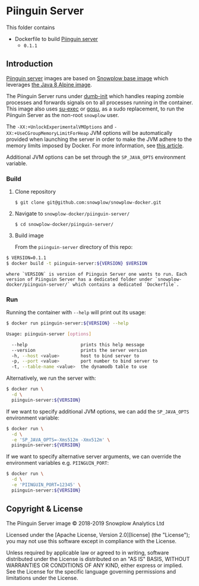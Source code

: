 # Piinguin Server

This folder contains

* Dockerfile to build [Piinguin server][piinguin-server]
  * `0.1.1`

## Introduction

[Piinguin server][piinguin-server] images are based on [Snowplow base image][base-image] which leverages [the Java 8 Alpine image][alpine-image].

The Piinguin Server runs under [dumb-init][dumb-init] which handles reaping zombie processes
and forwards signals on to all processes running in the container. This image also uses
[su-exec][su-exec] or [gosu][gosu], as a sudo replacement, to run the Piinguin Server as the non-root `snowplow` user.

The `-XX:+UnlockExperimentalVMOptions` and `-XX:+UseCGroupMemoryLimitForHeap` JVM options will be
automatically provided when launching the server in order to make the JVM adhere to the memory
limits imposed by Docker. For more information, see [this article][jvm-docker-article].

Additional JVM options can be set through the `SP_JAVA_OPTS` environment variable.

### Build

1) Clone repository

    `$ git clone git@github.com:snowplow/snowplow-docker.git`

2) Navigate to `snowplow-docker/piinguin-server/`

    `$ cd snowplow-docker/piinguin-server/`

3) Build image

    From the `piinguin-server` directory of this repo:
```bash
$ VERSION=0.1.1
$ docker build -t piinguin-server:${VERSION} $VERSION
```
    where `VERSION` is version of Piinguin Server one wants to run. Each version of Piinguin Server has a dedicated folder under `snowplow-docker/piinguin-server/` which contains a dedicated `Dockerfile`.

### Run

Running the container with `--help` will print out its usage:

```bash
$ docker run piinguin-server:${VERSION} --help

Usage: piinguin-server [options]

  --help                    prints this help message
  --version                 prints the server version
  -h, --host <value>        host to bind server to
  -p, --port <value>        port number to bind server to
  -t, --table-name <value>  the dynamodb table to use
```

Alternatively, we run the server with:

```bash
$ docker run \
  -d \
  piinguin-server:${VERSION}
```

If we want to specify additional JVM options, we can add the `SP_JAVA_OPTS` environment variable:

```bash
$ docker run \
  -d \
  -e 'SP_JAVA_OPTS=-Xms512m -Xmx512m' \
  piinguin-server:${VERSION}
```

If we want to specify alternative server arguments, we can override the environment variables e.g. `PIINGUIN_PORT`:

```bash
$ docker run \
  -d \
  -e 'PIINGUIN_PORT=12345' \
  piinguin-server:${VERSION}
```

## Copyright & License

The Piinguin Server image &copy; 2018-2019 Snowplow Analytics Ltd

Licensed under the [Apache License, Version 2.0][license] (the "License");
you may not use this software except in compliance with the License.

Unless required by applicable law or agreed to in writing, software
distributed under the License is distributed on an "AS IS" BASIS,
WITHOUT WARRANTIES OR CONDITIONS OF ANY KIND, either express or implied.
See the License for the specific language governing permissions and
limitations under the License.


[base-image]: https://github.com/snowplow/snowplow-docker/tree/master/base
[piinguin-server]: https://github.com/snowplow-incubator/piinguin
[alpine-image]: https://github.com/docker-library/openjdk/blob/master/8/jre/alpine/Dockerfile
[dumb-init]: https://github.com/Yelp/dumb-init
[su-exec]: https://github.com/ncopa/su-exec
[jvm-docker-article]: https://blogs.oracle.com/java-platform-group/java-se-support-for-docker-cpu-and-memory-limits
[gosu]: https://github.com/tianon/gosu
